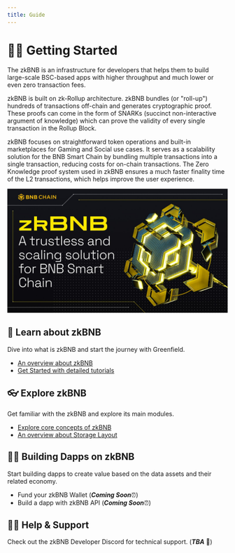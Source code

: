 ```yaml
---
title: Guide
---
```


# 👨‍💻 Getting Started 

The zkBNB is an infrastructure for developers that helps them to build large-scale BSC-based apps with higher throughput and much lower or even zero transaction fees.

zkBNB is built on zk-Rollup architecture. zkBNB bundles (or "roll-up") hundreds of transactions off-chain and generates cryptographic proof. These proofs can come in the form of SNARKs (succinct non-interactive argument of knowledge) which can prove the validity of every single transaction in the Rollup Block.

zkBNB focuses on straightforward token operations and built-in marketplaces for Gaming and Social use cases. It serves as a scalability solution for the BNB Smart Chain by bundling multiple transactions into a single transaction, reducing costs for on-chain transactions. The Zero Knowledge proof system used in zkBNB ensures a much faster finality time of the L2 transactions, which helps improve the user experience. 

![banner](../../../static/img/zkBNB-banner.jpg)

## 📔 Learn about zkBNB

Dive into what is zkBNB and start the journey with Greenfield.

- [An overview about zkBNB ](overview.md)
- [Get Started with detailed tutorials](../tutorials/fund-zkbnb-wallet.md)

## 👓 Explore zkBNB

Get familiar with the zkBNB and explore its main modules.

- [Explore core concepts of zkBNB](../core-concepts/overview.md)
- [An overview about Storage Layout](../storage/storage-layout.md)

## 👨‍🔧 Building Dapps on zkBNB

Start building dapps to create value based on the data assets and their related economy.
- Fund your zkBNB Wallet (_**Coming Soon**_⏰)
- Build a dapp with zkBNB API (_**Coming Soon**_⏰)

## 🙋‍♀️ Help & Support 
Check out the zkBNB Developer Discord for technical support. (**_TBA_** 📢)
